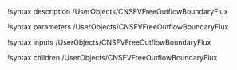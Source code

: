 !syntax description /UserObjects/CNSFVFreeOutflowBoundaryFlux

!syntax parameters /UserObjects/CNSFVFreeOutflowBoundaryFlux

!syntax inputs /UserObjects/CNSFVFreeOutflowBoundaryFlux

!syntax children /UserObjects/CNSFVFreeOutflowBoundaryFlux
